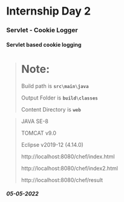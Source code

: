 # Internship Day 2
### Servlet - Cookie Logger
#### Servlet based cookie logging

> # **Note:**
> 
> Build path is **`src\main\java`**
> 
> Output Folder is **`build\classes`**
> 
> Content Directory is **`web`**

> JAVA SE-8
> 
> TOMCAT v9.0
> 
> Eclipse v2019-12 (4.14.0)
> 
> http://localhost:8080/chef/index.html
> 
> http://localhost:8080/chef/index2.html
> 
> http://localhost:8080/chef/result


##### 05-05-2022
